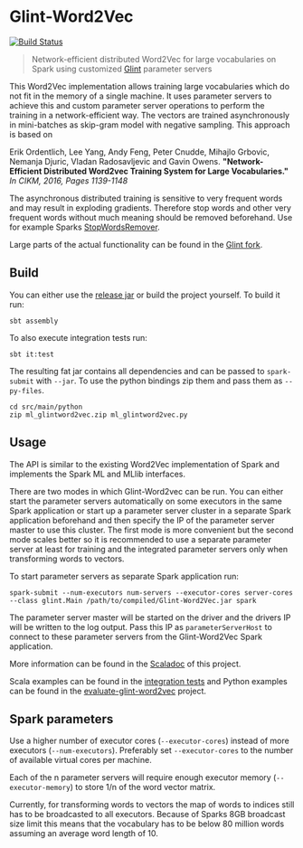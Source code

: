 # Glint-Word2Vec
[![Build Status](https://travis-ci.com/MGabr/glint-word2vec.svg)](https://travis-ci.com/MGabr/glint-word2vec)

> Network-efficient distributed Word2Vec for large vocabularies on Spark 
using customized [Glint](https://github.com/MGabr/glint) parameter servers

This Word2Vec implementation allows training large vocabularies which do not fit in the memory of a single machine.
It uses parameter servers to achieve this and custom parameter server operations to perform the training in a
network-efficient way. The vectors are trained asynchronously in mini-batches as skip-gram model with negative sampling. 
This approach is based on 

Erik Ordentlich, Lee Yang, Andy Feng, Peter Cnudde, Mihajlo Grbovic,
Nemanja Djuric, Vladan Radosavljevic and Gavin Owens.
**"Network-Efficient Distributed Word2vec Training System for Large Vocabularies."**
*In CIKM, 2016, Pages 1139-1148*

The asynchronous distributed training is sensitive to very frequent words and may result in exploding gradients.
Therefore stop words and other very frequent words without much meaning should be removed beforehand. Use for example
Sparks [StopWordsRemover](https://spark.apache.org/docs/2.2.0/ml-features.html#stopwordsremover).

Large parts of the actual functionality can be found in the [Glint fork](https://github.com/MGabr/glint).

## Build

You can either use the [release jar](https://github.com/MGabr/glint-word2vec/releases) or build the project yourself.
To build it run:

    sbt assembly
 
To also execute integration tests run:

    sbt it:test

The resulting fat jar contains all dependencies and can be passed to `spark-submit` with `--jar`.
To use the python bindings zip them and pass them as `--py-files`.

    cd src/main/python
    zip ml_glintword2vec.zip ml_glintword2vec.py

## Usage

The API is similar to the existing Word2Vec implementation of Spark and implements the Spark ML and MLlib
interfaces.

There are two modes in which Glint-Word2vec can be run. 
You can either start the parameter servers automatically on some executors in the same Spark application
or start up a parameter server cluster in a separate Spark application beforehand and then specify the
IP of the parameter server master to use this cluster. The first mode is more convenient but the second
mode scales better so it is recommended to use a separate parameter server at least for training and 
the integrated parameter servers only when transforming words to vectors.

To start parameter servers as separate Spark application run:

    spark-submit --num-executors num-servers --executor-cores server-cores --class glint.Main /path/to/compiled/Glint-Word2Vec.jar spark

The parameter server master will be started on the driver and the drivers IP will be written to the log output.
Pass this IP as `parameterServerHost` to connect to these parameter servers from the Glint-Word2Vec Spark application. 

More information can be found in the [Scaladoc](https://mgabr.github.io/glint-word2vec/latest/api/) of this project.

Scala examples can be found in the [integration tests](https://github.com/MGabr/glint-word2vec/blob/master/src/it/scala/org/apache/spark/ml/feature/ServerSideGlintWord2VecSpec.scala)
and Python examples can be found in the [evaluate-glint-word2vec](https://github.com/MGabr/evaluate-glint-word2vec) project.

## Spark parameters

Use a higher number of executor cores (`--executor-cores`) instead of more executors (`--num-executors`).
Preferably set `--executor-cores` to the number of available virtual cores per machine.

Each of the n parameter servers will require enough executor memory (`--executor-memory`) to store 1/n of the word vector matrix.

Currently, for transforming words to vectors the map of words to indices still has to be broadcasted to all
executors. Because of Sparks 8GB broadcast size limit this means that the vocabulary has to be below 80 million words 
assuming an average word length of 10.
